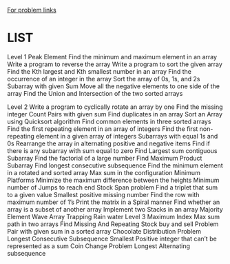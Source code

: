 [For problem links](https://www.geeksforgeeks.org/top-50-array-coding-problems-for-interviews/)
# LIST
Level 1
Peak Element
Find the minimum and maximum element in an array
Write a program to reverse the array
Write a program to sort the given array
Find the Kth largest and Kth smallest number in an array
Find the occurrence of an integer in the array
Sort the array of 0s, 1s, and 2s
Subarray with given Sum
Move all the negative elements to one side of the array
Find the Union and Intersection of the two sorted arrays
 

Level 2
Write a program to cyclically rotate an array by one
Find the missing integer
Count Pairs with given sum
Find duplicates in an array
Sort an Array using Quicksort algorithm
Find common elements in three sorted arrays
Find the first repeating element in an array of integers
Find the first non-repeating element in a given array of integers
Subarrays with equal 1s and 0s
Rearrange the array in alternating positive and negative items
Find if there is any subarray with sum equal to zero
Find Largest sum contiguous Subarray
Find the factorial of a large number
Find Maximum Product Subarray
Find longest consecutive subsequence
Find the minimum element in a rotated and sorted array
Max sum in the configuration
Minimum Platforms
Minimize the maximum difference between the heights
Minimum number of Jumps to reach end
Stock Span problem
Find a triplet that sum to a given value
Smallest positive missing number
Find the row with maximum number of 1’s
Print the matrix in a Spiral manner
Find whether an array is a subset of another array
Implement two Stacks in an array
Majority Element
Wave Array
Trapping Rain water
Level 3
Maximum Index
Max sum path in two arrays
Find Missing And Repeating
Stock buy and sell Problem
Pair with given sum in a sorted array
Chocolate Distribution Problem
Longest Consecutive Subsequence
Smallest Positive integer that can’t be represented as a sum
Coin Change Problem
Longest Alternating subsequence
